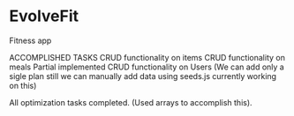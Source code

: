# EvolveFit
Fitness app

ACCOMPLISHED TASKS
CRUD functionality on items
CRUD functionality on meals
Partial implemented CRUD functionality on Users (We can add only a sigle plan still we can manually add data using seeds.js currently working on this)

All optimization tasks completed. (Used arrays to accomplish this).

